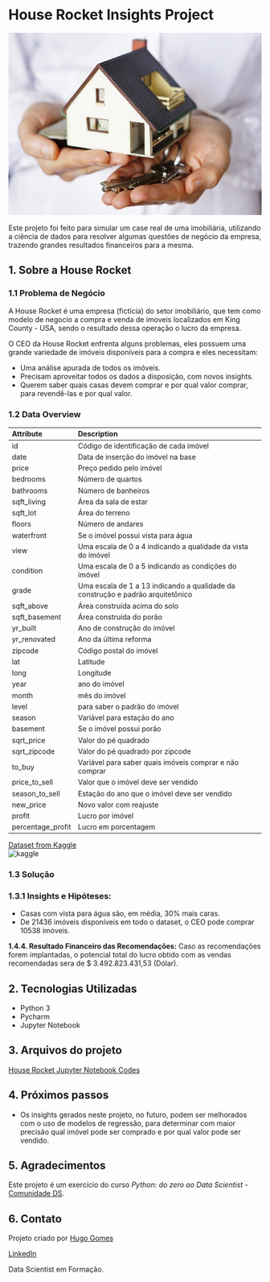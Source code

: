 # House Rocket Insights Project
![alt text](https://github.com/8ugo/House_Rocket_Insights_Project/blob/main/cover-img.jpeg)

Este projeto foi feito para simular um case real de uma imobiliária, utilizando a ciência de dados para resolver algumas questões de negócio da empresa, trazendo grandes resultados financeiros para a mesma.

## 1. Sobre a House Rocket
### 1.1 Problema de Negócio
A House Rocket é uma empresa (fictícia) do setor imobiliário, que tem como modelo de negocio a compra e venda de imoveis localizados em King County - USA, sendo o resultado dessa operação o lucro da empresa.

O CEO da House Rocket enfrenta alguns problemas, eles possuem uma grande variedade de imóveis disponíveis para a compra e eles necessitam: 
- Uma análise apurada de todos os imóveis.
- Precisam aproveitar todos os dados a disposição, com novos insights.
- Querem saber quais casas devem comprar e por qual valor comprar, para revendê-las e por qual valor.

### 1.2 Data Overview
| Attribute | Description |
| :----- | :----- |
| id | Código de identificação de cada imóvel |
| date | Data de inserção do imóvel na base |
| price | Preço pedido pelo imóvel |
| bedrooms | Número de quartos |
| bathrooms | Número de banheiros |
| sqft_living | Área da sala de estar |
| sqft_lot | Área do terreno |
| floors | Número de andares |
| waterfront | Se o imóvel possui vista para água |
| view | Uma escala de 0 a 4 indicando a qualidade da vista do imóvel |
| condition | Uma escala de 0 a 5 indicando as condições do imóvel |
| grade | Uma escala de 1 a 13 indicando a qualidade da construção e padrão arquitetônico |
| sqft_above | Área construída acima do solo |
| sqft_basement | Área construída do porão |
| yr_built | Ano de construção do imóvel |
| yr_renovated | Ano da última reforma |
| zipcode | Código postal do imóvel |
| lat | Latitude |
| long | Longitude |
| year | ano do imóvel |
| month | mês do imóvel |
| level | para saber o padrão do imóvel |
| season | Variável para estação do ano |
| basement | Se o imóvel possui porão |
| sqrt_price | Valor do pé quadrado |
| sqrt_zipcode | Valor do pé quadrado por zipcode |
| to_buy | Variável para saber quais imóveis comprar e não comprar |
| price_to_sell | Valor que o imóvel deve ser vendido |
| season_to_sell | Estação do ano que o imóvel deve ser vendido |
| new_price | Novo valor com reajuste |
| profit | Lucro por imóvel |
| percentage_profit | Lucro em porcentagem |

[Dataset from Kaggle](https://www.kaggle.com/harlfoxem/housesalesprediction)  
![kaggle](https://img.shields.io/badge/Kaggle-20BEFF?style=for-the-badge&logo=Kaggle&logoColor=white)

### 1.3 Solução
### 1.3.1 Insights e Hipóteses:
- Casas com vista para água são, em média, 30% mais caras.
- De 21436 imóveis disponíveis em todo o dataset, o CEO pode comprar 10538 imóveis.

**1.4.4. Resultado Financeiro das Recomendações:** Caso as recomendações forem implantadas, o potencial total do lucro obtido com as vendas recomendadas sera de $ 3.492.823.431,53 (Dólar).

## 2. Tecnologias Utilizadas
- Python 3
- Pycharm
- Jupyter Notebook

## 3. Arquivos do projeto
 [House Rocket Jupyter Notebook Codes](https://github.com/8ugo/House_Rocket_Insights_Project/blob/main/House_Rocket_Project.ipynb)
 
## 4. Próximos passos
- Os insights gerados neste projeto, no futuro, podem ser melhorados com o uso de modelos de regressão, para determinar com maior precisão qual imóvel pode ser comprado e por qual valor pode ser vendido.

## 5. Agradecimentos
Este projeto é um exercício do curso *Python: do zero ao Data Scientist* - [Comunidade DS](https://www.comunidadedatascience.com/comunidade-ds/).

## 6. Contato
Projeto criado por [Hugo Gomes](https://www.linkedin.com/in/hugofgomes/)

[LinkedIn](https://www.linkedin.com/in/hugofgomes/)

Data Scientist em Formação.
